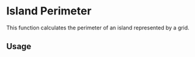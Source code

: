 # Island Perimeter

This function calculates the perimeter of an island represented by a grid.

## Usage
